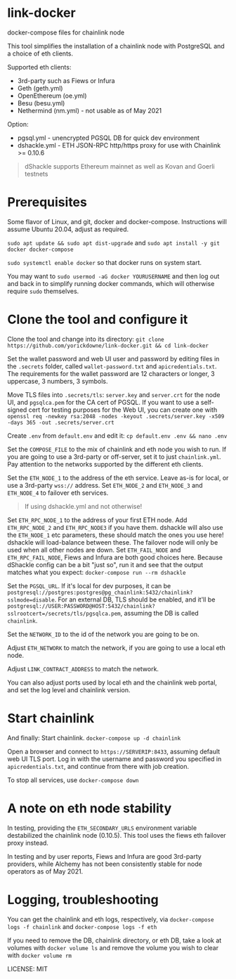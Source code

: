 # link-docker

docker-compose files for chainlink node

This tool simplifies the installation of a chainlink node with PostgreSQL and
a choice of eth clients.

Supported eth clients:
* 3rd-party such as Fiews or Infura
* Geth (geth.yml) 
* OpenEthereum (oe.yml)
* Besu (besu.yml)
* Nethermind (nm.yml) - not usable as of May 2021

Option:
* pgsql.yml - unencrypted PGSQL DB for quick dev environment
* dshackle.yml - ETH JSON-RPC http/https proxy for use with Chainlink >= 0.10.6
> dShackle supports Ethereum mainnet as well as Kovan and Goerli testnets

# Prerequisites

Some flavor of Linux, and git, docker and docker-compose. Instructions will assume Ubuntu 20.04, adjust as required.

`sudo apt update && sudo apt dist-upgrade` and `sudo apt install -y git docker docker-compose`

`sudo systemctl enable docker` so that docker runs on system start.

You may want to `sudo usermod -aG docker YOURUSERNAME` and then log out and back in to simplify running docker commands,
which will otherwise require `sudo` themselves.

# Clone the tool and configure it

Clone the tool and change into its directory:
`git clone https://github.com/yorickdowne/link-docker.git && cd link-docker`

Set the wallet password and web UI user and password by editing files in the `.secrets` folder, called `wallet-password.txt`
and `apicredentials.txt`. The requirements for the wallet password are 12 characters or longer, 3 uppercase, 3 numbers, 3 symbols.

Move TLS files into `.secrets/tls`: `server.key` and `server.crt` for the node UI, and `pgsqlca.pem` for the CA cert of PGSQL.
If you want to use a self-signed cert for testing purposes for the Web UI, you can create one with `openssl req -newkey rsa:2048 -nodes -keyout .secrets/server.key -x509 -days 365 -out .secrets/server.crt`

Create `.env` from `default.env` and edit it:
`cp default.env .env && nano .env`

Set the `COMPOSE_FILE` to the mix of chainlink and eth node you wish to run. If you are going to use a 3rd-party or off-server, set it
to just `chainlink.yml`. Pay attention to the networks supported by the different eth clients.

Set the `ETH_NODE_1` to the address of the eth service. Leave as-is for local, or use a 3rd-party `wss://` address.
Set `ETH_NODE_2` and `ETH_NODE_3` and `ETH_NODE_4` to failover eth services.

> If using dshackle.yml and not otherwise!

Set `ETH_RPC_NODE_1` to the address of your first ETH node. Add `ETH_RPC_NODE_2` and `ETH_RPC_NODE3` if you have them. dshackle will also use
the `ETH_NODE_1` etc parameters, these should match the ones you use here! dshackle will load-balance between these.
The failover node will only be used when all other nodes are down. Set `ETH_FAIL_NODE` and `ETH_RPC_FAIL_NODE`, Fiews and Infura are both good choices here.
Because dShackle config can be a bit "just so", run it and see that the output matches what you expect: `docker-compose run --rm dshackle`


Set the `PGSQL_URL`. If it's local for dev purposes, it can be `postgresql://postgres:postgres@pg_chainlink:5432/chainlink?sslmode=disable`. For an external
DB, TLS should be enabled, and it'll be `postgresql://USER:PASSWORD@HOST:5432/chainlink?sslrootcert=/secrets/tls/pgsqlca.pem`, assuming the DB is called `chainlink`.

Set the `NETWORK_ID` to the id of the network you are going to be on.

Adjust `ETH_NETWORK` to match the network, if you are going to use a local eth node.

Adjust `LINK_CONTRACT_ADDRESS` to match the network.

You can also adjust ports used by local eth and the chainlink web portal, and set the log level and chainlink version.


# Start chainlink

And finally: Start chainlink. `docker-compose up -d chainlink`

Open a browser and connect to `https://SERVERIP:8433`, assuming default web UI TLS port. Log in with the username and password
you specified in `apicredentials.txt`, and continue from there with job creation.

To stop all services, use `docker-compose down`

# A note on eth node stability

In testing, providing the `ETH_SECONDARY_URLS` environment variable destabilized the chainlink node (0.10.5). This tool
uses the fiews eth failover proxy instead.

In testing and by user reports, Fiews and Infura are good 3rd-party providers, while Alchemy has not been consistently stable
for node operators as of May 2021.

# Logging, troubleshooting

You can get the chainlink and eth logs, respectively, via `docker-compose logs -f chainlink` and `docker-compose logs -f eth`

If you need to remove the DB, chainlink directory, or eth DB, take a look at volumes with `docker volume ls` and remove
the volume you wish to clear with `docker volume rm`

LICENSE: MIT

